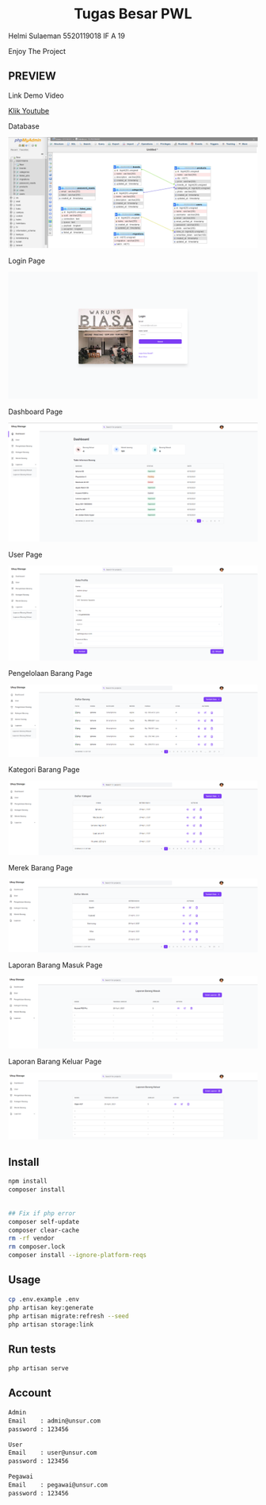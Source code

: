 <h1 align="center">Tugas Besar PWL</h1>
<p> Helmi Sulaeman 5520119018 IF A 19</p>
<p> Enjoy The Project </p>


## PREVIEW

<p>Link Demo Video</p>
<a href="https://youtu.be/_3ySWTGIR-A">Klik Youtube</a>

<p>Database</p>
<img src="preview0.png"/>
<p>Login Page</p>
<img src="preview1.png"/>
<p>Dashboard Page</p>
<img src="preview2.png"/>
<p>User Page</p>
<img src="preview3.png"/>
<p>Pengelolaan Barang Page</p>
<img src="preview4.png"/>
<p>Kategori Barang Page</p>
<img src="preview5.png"/>
<p>Merek Barang Page</p>
<img src="preview6.png"/>
<p>Laporan Barang Masuk Page</p>
<img src="preview7.png"/>
<p>Laporan Barang Keluar Page</p>
<img src="preview8.png"/>

## Install

```sh
npm install
composer install
```
```sh

## Fix if php error  
composer self-update
composer clear-cache
rm -rf vendor
rm composer.lock
composer install --ignore-platform-reqs
```
## Usage

```sh
cp .env.example .env
php artisan key:generate
php artisan migrate:refresh --seed
php artisan storage:link
```

## Run tests

```sh
php artisan serve
```

## Account

```sh
Admin
Email    : admin@unsur.com
password : 123456
```

```sh
User
Email    : user@unsur.com
password : 123456
```

```sh
Pegawai
Email    : pegawai@unsur.com
password : 123456
```
